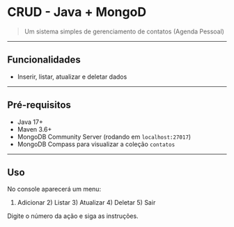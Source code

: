 # CRUD - Java + MongoD

> Um sistema simples de gerenciamento de contatos (Agenda Pessoal)  

---

## Funcionalidades

- Inserir, listar, atualizar e deletar dados

---

## Pré-requisitos

- Java 17+  
- Maven 3.6+  
- MongoDB Community Server (rodando em `localhost:27017`)  
- MongoDB Compass para visualizar a coleção `contatos`

---

## Uso
No console aparecerá um menu:

1) Adicionar   2) Listar   3) Atualizar   4) Deletar   5) Sair

Digite o número da ação e siga as instruções.
